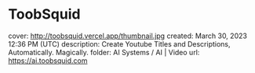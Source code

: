 # ToobSquid

cover: http://toobsquid.vercel.app/thumbnail.jpg
created: March 30, 2023 12:36 PM (UTC)
description: Create Youtube Titles and Descriptions, Automatically. Magically.
folder: AI Systems / AI | Video
url: https://ai.toobsquid.com